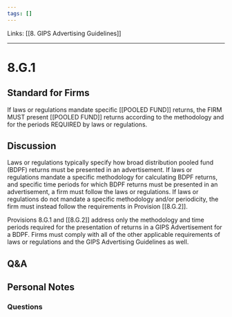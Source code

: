 ```yaml
---
tags: []
---
```

Links: [[8. GIPS Advertising Guidelines]]
___
# 8.G.1
## Standard for Firms
If laws or regulations mandate specific [[POOLED FUND]] returns, the FIRM MUST present [[POOLED FUND]] returns according to the methodology and for the periods REQUIRED by laws or regulations.
## Discussion
Laws or regulations typically specify how broad distribution pooled fund (BDPF) returns must be presented in an advertisement. If laws or regulations mandate a specific methodology for calculating BDPF returns, and specific time periods for which BDPF returns must be presented in an advertisement, a firm must follow the laws or regulations. If laws or regulations do not mandate a specific methodology and/or periodicity, the firm must instead follow the requirements in Provision [[8.G.2]].

Provisions 8.G.1 and [[8.G.2]] address only the methodology and time periods required for the presentation of returns in a GIPS Advertisement for a BDPF. Firms must comply with all of the other applicable requirements of laws or regulations and the GIPS Advertising Guidelines as well.
## Q&A

## Personal Notes

### Questions